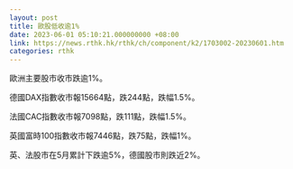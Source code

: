 ```yaml
---
layout: post
title: 歐股低收逾1%
date: 2023-06-01 05:10:21.000000000 +08:00
link: https://news.rthk.hk/rthk/ch/component/k2/1703002-20230601.htm
categories: rthk
---
```


歐洲主要股市收市跌逾1%。

德國DAX指數收市報15664點，跌244點，跌幅1.5%。

法國CAC指數收市報7098點，跌111點，跌幅1.5%。

英國富時100指數收市報7446點，跌75點，跌幅1%。

英、法股市在5月累計下跌逾5%，德國股市則跌近2%。
